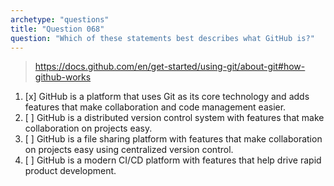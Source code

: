 ```yaml
---
archetype: "questions"
title: "Question 068"
question: "Which of these statements best describes what GitHub is?"
---
```



> https://docs.github.com/en/get-started/using-git/about-git#how-github-works
1. [x] GitHub is a platform that uses Git as its core technology and adds features that make collaboration and code management easier. 
1. [ ] GitHub is a distributed version control system with features that make collaboration on projects easy.
1. [ ] GitHub is a file sharing platform with features that make collaboration on projects easy using centralized version control.
1. [ ] GitHub is a modern CI/CD platform with features that help drive rapid product development.
